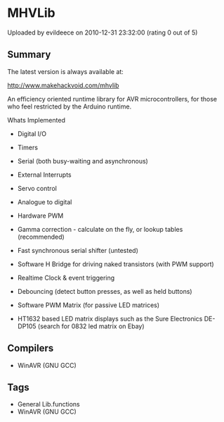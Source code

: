 # MHVLib

Uploaded by evildeece on 2010-12-31 23:32:00 (rating 0 out of 5)

## Summary

The latest version is always available at:  

<http://www.makehackvoid.com/mhvlib>


An efficiency oriented runtime library for AVR microcontrollers, for those who feel restricted by the Arduino runtime.


Whats Implemented  

 * Digital I/O  

 * Timers  

 * Serial (both busy-waiting and asynchronous)  

 * External Interrupts  

 * Servo control  

 * Analogue to digital  

 * Hardware PWM  

 * Gamma correction - calculate on the fly, or lookup tables (recommended)  

 * Fast synchronous serial shifter (untested)  

 * Software H Bridge for driving naked transistors (with PWM support)  

 * Realtime Clock & event triggering  

 * Debouncing (detect button presses, as well as held buttons)  

 * Software PWM Matrix (for passive LED matrices)  

 * HT1632 based LED matrix displays such as the Sure Electronics DE-DP105 (search for 0832 led matrix on Ebay)

## Compilers

- WinAVR (GNU GCC)

## Tags

- General Lib.functions
- WinAVR (GNU GCC)
